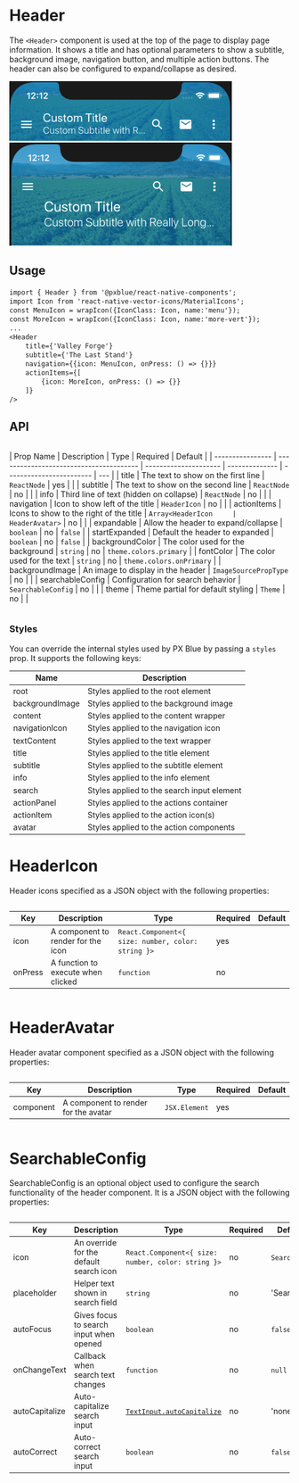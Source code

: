 # Header

The `<Header>` component is used at the top of the page to display page information. It shows a title and has optional parameters to show a subtitle, background image, navigation button, and multiple action buttons. The header can also be configured to expand/collapse as desired.

<img width="400" alt="Collapsed header" src="./images/header_small.png">
<img width="400" alt="Expanded header" src="./images/header_large.png">

## Usage

```tsx
import { Header } from '@pxblue/react-native-components';
import Icon from 'react-native-vector-icons/MaterialIcons';
const MenuIcon = wrapIcon({IconClass: Icon, name:'menu'});
const MoreIcon = wrapIcon({IconClass: Icon, name:'more-vert'});
...
<Header
    title={'Valley Forge'}
    subtitle={'The Last Stand'}
    navigation={{icon: MenuIcon, onPress: () => {}}}
    actionItems={[
        {icon: MoreIcon, onPress: () => {}}
    ]}
/>
```

## API

<div style="overflow: auto">

| Prop Name        | Description                             | Type                  | Required       | Default                  |
| ---------------- | --------------------------------------- | --------------------- | -------------- | ------------------------ | --- |
| title            | The text to show on the first line      | `ReactNode`           | yes            |                          |
| subtitle         | The text to show on the second line     | `ReactNode`           | no             |                          |
| info             | Third line of text (hidden on collapse) | `ReactNode`           | no             |                          |
| navigation       | Icon to show left of the title          | `HeaderIcon`          | no             |                          |
| actionItems      | Icons to show to the right of the title | `Array<HeaderIcon     | HeaderAvatar>` | no                       |     |
| expandable       | Allow the header to expand/collapse     | `boolean`             | no             | `false`                  |
| startExpanded    | Default the header to expanded          | `boolean`             | no             | `false`                  |
| backgroundColor  | The color used for the background       | `string`              | no             | `theme.colors.primary`   |
| fontColor        | The color used for the text             | `string`              | no             | `theme.colors.onPrimary` |
| backgroundImage  | An image to display in the header       | `ImageSourcePropType` | no             |                          |
| searchableConfig | Configuration for search behavior       | `SearchableConfig`    | no             |                          |
| theme            | Theme partial for default styling       | `Theme`               | no             |                          |

</div>

### Styles

You can override the internal styles used by PX Blue by passing a `styles` prop. It supports the following keys:

| Name            | Description                                |
| --------------- | ------------------------------------------ |
| root            | Styles applied to the root element         |
| backgroundImage | Styles applied to the background image     |
| content         | Styles applied to the content wrapper      |
| navigationIcon  | Styles applied to the navigation icon      |
| textContent     | Styles applied to the text wrapper         |
| title           | Styles applied to the title element        |
| subtitle        | Styles applied to the subtitle element     |
| info            | Styles applied to the info element         |
| search          | Styles applied to the search input element |
| actionPanel     | Styles applied to the actions container    |
| actionItem      | Styles applied to the action icon(s)       |
| avatar          | Styles applied to the action components    |

# HeaderIcon

Header icons specified as a JSON object with the following properties:

<div style="overflow: auto">

| Key     | Description                        | Type                                               | Required | Default |
| ------- | ---------------------------------- | -------------------------------------------------- | -------- | ------- |
| icon    | A component to render for the icon | `React.Component<{ size: number, color: string }>` | yes      |         |
| onPress | A function to execute when clicked | `function`                                         | no       |         |

</div>

# HeaderAvatar

Header avatar component specified as a JSON object with the following properties:

<div style="overflow: auto">

| Key       | Description                          | Type          | Required | Default |
| --------- | ------------------------------------ | ------------- | -------- | ------- |
| component | A component to render for the avatar | `JSX.Element` | yes      |         |

</div>

# SearchableConfig

SearchableConfig is an optional object used to configure the search functionality of the header component. It is a JSON object with the following properties:

<div style="overflow: auto">

| Key            | Description                             | Type                                                                 | Required | Default      |
| -------------- | --------------------------------------- | -------------------------------------------------------------------- | -------- | ------------ |
| icon           | An override for the default search icon | `React.Component<{ size: number, color: string }>`                   | no       | `SearchIcon` |
| placeholder    | Helper text shown in search field       | `string`                                                             | no       | 'Search'     |
| autoFocus      | Gives focus to search input when opened | `boolean`                                                            | no       | `false`      |
| onChangeText   | Callback when search text changes       | `function`                                                           | no       | `null`       |
| autoCapitalize | Auto-capitalize search input            | [`TextInput.autoCapitalize`](https://reactnative.dev/docs/textinput) | no       | 'none'       |
| autoCorrect    | Auto-correct search input               | `boolean`                                                            | no       | `false`      |

</div>

